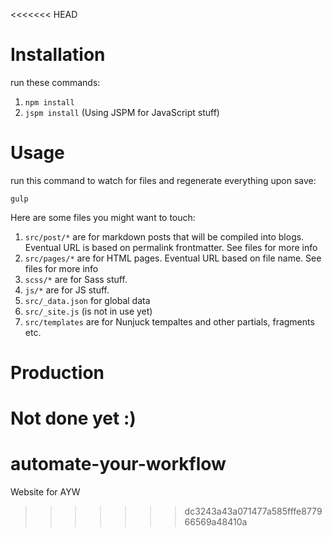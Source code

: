 <<<<<<< HEAD
# Installation 

run these commands: 

1) `npm install`
2) `jspm install` (Using JSPM for JavaScript stuff)

# Usage 

run this command to watch for files and regenerate everything upon save: 

~~~
gulp 
~~~

Here are some files you might want to touch: 

1) `src/post/*` are for markdown posts that will be compiled into blogs. Eventual URL is based on permalink frontmatter. See files for more info
2) `src/pages/*` are for HTML pages. Eventual URL based on file name. See files for more info 
3) `scss/*` are for Sass stuff. 
4) `js/*` are for JS stuff. 
5) `src/_data.json` for global data
6) `src/_site.js` (is not in use yet)
7) `src/templates` are for Nunjuck tempaltes and other partials, fragments etc. 

# Production 

Not done yet :) 
=======
# automate-your-workflow
Website for AYW
>>>>>>> dc3243a43a071477a585fffe877966569a48410a
